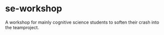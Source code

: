# se-workshop
A workshop for mainly cognitive science students to soften their crash into the teamproject.
